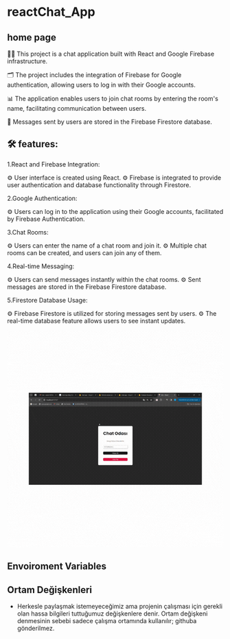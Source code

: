 # reactChat_App

## home page

👩‍💻 This project is a chat application built with React and Google Firebase infrastructure.

🗂 The project includes the integration of Firebase for Google authentication, allowing users to log in with their Google accounts.

📊 The application enables users to join chat rooms by entering the room's name, facilitating communication between users.

📧 Messages sent by users are stored in the Firebase Firestore database.

## 🛠 features:

1.React and Firebase Integration:

⚙ User interface is created using React.
⚙ Firebase is integrated to provide user authentication and database functionality through Firestore.

2.Google Authentication:

⚙ Users can log in to the application using their Google accounts, facilitated by Firebase Authentication.

3.Chat Rooms:

⚙ Users can enter the name of a chat room and join it.
⚙ Multiple chat rooms can be created, and users can join any of them.

4.Real-time Messaging:

⚙ Users can send messages instantly within the chat rooms.
⚙ Sent messages are stored in the Firebase Firestore database.

5.Firestore Database Usage:

⚙ Firebase Firestore is utilized for storing messages sent by users.
⚙ The real-time database feature allows users to see instant updates.

<img src="./public/chat-App.gif"/>


## Envoiroment Variables

## Ortam Değişkenleri

- Herkesle paylaşmak istemeyeceğimiz ama projenin çalışması için gerekli olan hassa bilgileri tuttuğumuz değişkenlere denir. 
Ortam değişkeni denmesinin sebebi sadece çalışma ortamında kullanılır; githuba gönderilmez.

